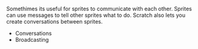 Somethimes its useful for sprites to communicate with each other. Sprites can use messages to tell other sprites what to do. Scratch also lets you create conversations between sprites.

- Conversations
- Broadcasting
